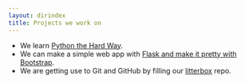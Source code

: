 ```yaml
---
layout: dirindex
title: Projects we work on
---
```


- We learn [Python the Hard Way](http://learnpythonthehardway.org).
- We can make a simple web app with [Flask and make it pretty with Bootstrap](https://github.com/CodeCatz/litterbox/blob/master/TUTORIALS/Flask_and_Bootstrap.md).
- We are getting use to Git and GitHub by filling our [litterbox](https://github.com/CodeCatz/litterbox) repo.